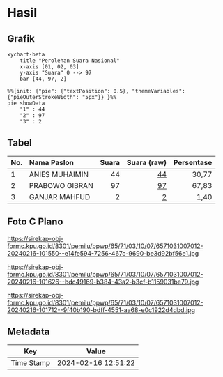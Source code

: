 # Hasil

## Grafik

```mermaid
xychart-beta
    title "Perolehan Suara Nasional"
    x-axis [01, 02, 03]
    y-axis "Suara" 0 --> 97
    bar [44, 97, 2]
```

```mermaid
%%{init: {"pie": {"textPosition": 0.5}, "themeVariables": {"pieOuterStrokeWidth": "5px"}} }%%
pie showData
    "1" : 44
    "2" : 97
    "3" : 2
```

## Tabel

| No. | Nama Paslon    | Suara | Suara (raw) | Persentase |
|:--- |:-------------- | -----:| -----------:| ----------:|
| 1   | ANIES MUHAIMIN | 44    | [44][p-1]   | 30,77      |
| 2   | PRABOWO GIBRAN | 97    | [97][p-2]   | 67,83      |
| 3   | GANJAR MAHFUD  | 2     | [2][p-3]    | 1,40       |


[p-1]: https://github.com/gigit-pemilu/pemilu-2024/blob/main/pilpres/hitung-suara/sub/65-kalimantan-utara/sub/71-kota-tarakan/sub/03-tarakan-timur/sub/1007-mamburungan-timur/sub/012-tps/sub/paslon-1.txt
[p-2]: https://github.com/gigit-pemilu/pemilu-2024/blob/main/pilpres/hitung-suara/sub/65-kalimantan-utara/sub/71-kota-tarakan/sub/03-tarakan-timur/sub/1007-mamburungan-timur/sub/012-tps/sub/paslon-2.txt
[p-3]: https://github.com/gigit-pemilu/pemilu-2024/blob/main/pilpres/hitung-suara/sub/65-kalimantan-utara/sub/71-kota-tarakan/sub/03-tarakan-timur/sub/1007-mamburungan-timur/sub/012-tps/sub/paslon-3.txt

## Foto C Plano

https://sirekap-obj-formc.kpu.go.id/8301/pemilu/ppwp/65/71/03/10/07/6571031007012-20240216-101550--e14fe594-7256-467c-9690-be3d92bf56e1.jpg

https://sirekap-obj-formc.kpu.go.id/8301/pemilu/ppwp/65/71/03/10/07/6571031007012-20240216-101626--bdc49169-b384-43a2-b3cf-b1159031be79.jpg

https://sirekap-obj-formc.kpu.go.id/8301/pemilu/ppwp/65/71/03/10/07/6571031007012-20240216-101712--9f40b190-bdff-4551-aa68-e0c1922d4dbd.jpg


## Metadata

| Key        | Value               |
| ---------- | ------------------- |
| Time Stamp | 2024-02-16 12:51:22 |




